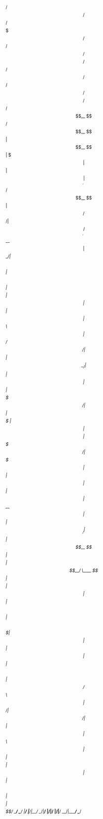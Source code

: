   /$$$$$$   /$$$$$$  /$$$$$$$  /$$   /$$ /$$$$$$$$ /$$        /$$$$$$  /$$   /$$ /$$$$$$$$  /$$$$$$ 
 /$$__  $$ /$$__  $$| $$__  $$| $$$ | $$| $$_____/| $$       /$$__  $$| $$  /$$/| $$_____/ /$$__  $$
| $$  \__/| $$  \ $$| $$  \ $$| $$$$| $$| $$      | $$      | $$  \ $$| $$ /$$/ | $$      | $$  \__/
| $$      | $$  | $$| $$$$$$$/| $$ $$ $$| $$$$$   | $$      | $$$$$$$$| $$$$$/  | $$$$$   |  $$$$$$ 
| $$      | $$  | $$| $$__  $$| $$  $$$$| $$__/   | $$      | $$__  $$| $$  $$  | $$__/    \____  $$
| $$    $$| $$  | $$| $$  \ $$| $$\  $$$| $$      | $$      | $$  | $$| $$\  $$ | $$       /$$  \ $$
|  $$$$$$/|  $$$$$$/| $$  | $$| $$ \  $$| $$      | $$$$$$$$| $$  | $$| $$ \  $$| $$$$$$$$|  $$$$$$/
 \______/  \______/ |__/  |__/|__/  \__/|__/      |________/|__/  |__/|__/  \__/|________/ \______/ 
                                                                                                    
                                                                                                    
                                                                                                    
